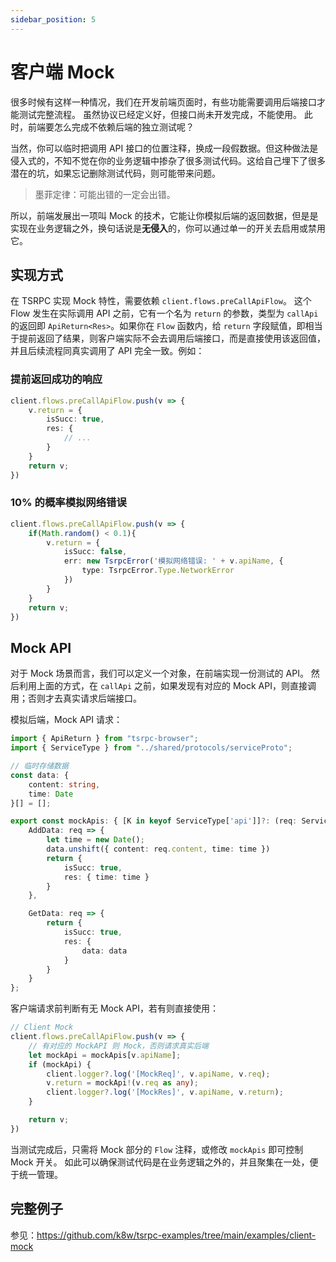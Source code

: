 ```yaml
---
sidebar_position: 5
---
```


# 客户端 Mock

很多时候有这样一种情况，我们在开发前端页面时，有些功能需要调用后端接口才能测试完整流程。
虽然协议已经定义好，但接口尚未开发完成，不能使用。
此时，前端要怎么完成不依赖后端的独立测试呢？

当然，你可以临时把调用 API 接口的位置注释，换成一段假数据。但这种做法是侵入式的，不知不觉在你的业务逻辑中掺杂了很多测试代码。这给自己埋下了很多潜在的坑，如果忘记删除测试代码，则可能带来问题。

> 墨菲定律：可能出错的一定会出错。

所以，前端发展出一项叫 Mock 的技术，它能让你模拟后端的返回数据，但是是实现在业务逻辑之外，换句话说是**无侵入**的，你可以通过单一的开关去启用或禁用它。

## 实现方式

在 TSRPC 实现 Mock 特性，需要依赖 `client.flows.preCallApiFlow`。
这个 Flow 发生在实际调用 API 之前，它有一个名为 `return` 的参数，类型为 `callApi` 的返回即 `ApiReturn<Res>`。如果你在 `Flow` 函数内，给 `return` 字段赋值，即相当于提前返回了结果，则客户端实际不会去调用后端接口，而是直接使用该返回值，并且后续流程同真实调用了 API 完全一致。例如：

### 提前返回成功的响应
```ts
client.flows.preCallApiFlow.push(v => {
    v.return = {
        isSucc: true,
        res: {
            // ...
        }
    }
    return v;
})
```

### 10% 的概率模拟网络错误
```ts
client.flows.preCallApiFlow.push(v => {
    if(Math.random() < 0.1){
        v.return = {
            isSucc: false,
            err: new TsrpcError('模拟网络错误: ' + v.apiName, {
                type: TsrpcError.Type.NetworkError
            })
        }
    }
    return v;
})
```

## Mock API

对于 Mock 场景而言，我们可以定义一个对象，在前端实现一份测试的 API。
然后利用上面的方式，在 `callApi` 之前，如果发现有对应的 Mock API，则直接调用；否则才去真实请求后端接口。

模拟后端，Mock API 请求：
```ts title="mockApis.ts"
import { ApiReturn } from "tsrpc-browser";
import { ServiceType } from "../shared/protocols/serviceProto";

// 临时存储数据
const data: {
    content: string,
    time: Date
}[] = [];

export const mockApis: { [K in keyof ServiceType['api']]?: (req: ServiceType['api'][K]['req']) => ApiReturn<ServiceType['api'][K]['res']> } = {
    AddData: req => {
        let time = new Date();
        data.unshift({ content: req.content, time: time })
        return {
            isSucc: true,
            res: { time: time }
        }
    },

    GetData: req => {
        return {
            isSucc: true,
            res: {
                data: data
            }
        }
    }
};
```

客户端请求前判断有无 Mock API，若有则直接使用：
```ts
// Client Mock
client.flows.preCallApiFlow.push(v => {
    // 有对应的 MockAPI 则 Mock，否则请求真实后端
    let mockApi = mockApis[v.apiName];
    if (mockApi) {
        client.logger?.log('[MockReq]', v.apiName, v.req);
        v.return = mockApi!(v.req as any);
        client.logger?.log('[MockRes]', v.apiName, v.return);
    }

    return v;
})
```

当测试完成后，只需将 Mock 部分的 `Flow` 注释，或修改 `mockApis` 即可控制 Mock 开关。
如此可以确保测试代码是在业务逻辑之外的，并且聚集在一处，便于统一管理。

## 完整例子

参见：https://github.com/k8w/tsrpc-examples/tree/main/examples/client-mock